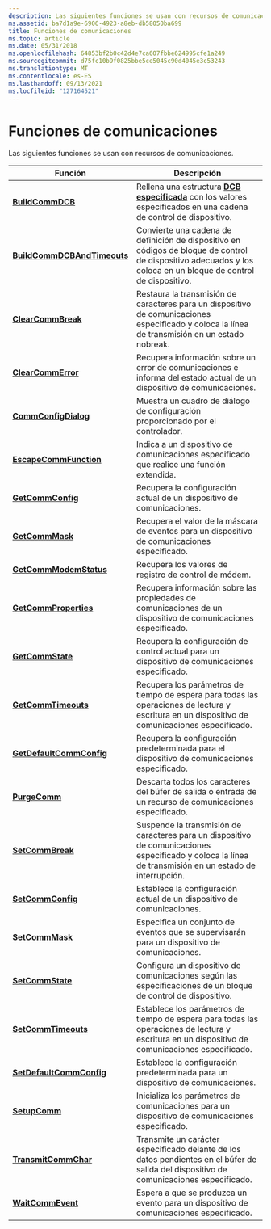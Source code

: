 ```yaml
---
description: Las siguientes funciones se usan con recursos de comunicaciones.
ms.assetid: ba7d1a9e-6906-4923-a8eb-db58050ba699
title: Funciones de comunicaciones
ms.topic: article
ms.date: 05/31/2018
ms.openlocfilehash: 64853bf2b0c42d4e7ca607fbbe624995cfe1a249
ms.sourcegitcommit: d75fc10b9f0825bbe5ce5045c90d4045e3c53243
ms.translationtype: MT
ms.contentlocale: es-ES
ms.lasthandoff: 09/13/2021
ms.locfileid: "127164521"
---
```

# <a name="communications-functions"></a>Funciones de comunicaciones

Las siguientes funciones se usan con recursos de comunicaciones.



| Función                                                   | Descripción                                                                                                                    |
|------------------------------------------------------------|--------------------------------------------------------------------------------------------------------------------------------|
| [**BuildCommDCB**](/windows/desktop/api/Winbase/nf-winbase-buildcommdcba)                       | Rellena una estructura [**DCB especificada**](/windows/desktop/api/Winbase/ns-winbase-dcb) con los valores especificados en una cadena de control de dispositivo.                           |
| [**BuildCommDCBAndTimeouts**](/windows/desktop/api/Winbase/nf-winbase-buildcommdcbandtimeoutsa) | Convierte una cadena de definición de dispositivo en códigos de bloque de control de dispositivo adecuados y los coloca en un bloque de control de dispositivo. |
| [**ClearCommBreak**](/windows/desktop/api/Winbase/nf-winbase-clearcommbreak)                   | Restaura la transmisión de caracteres para un dispositivo de comunicaciones especificado y coloca la línea de transmisión en un estado nobreak.    |
| [**ClearCommError**](/windows/desktop/api/Winbase/nf-winbase-clearcommerror)                   | Recupera información sobre un error de comunicaciones e informa del estado actual de un dispositivo de comunicaciones.                  |
| [**CommConfigDialog**](/windows/desktop/api/Winbase/nf-winbase-commconfigdialoga)               | Muestra un cuadro de diálogo de configuración proporcionado por el controlador.                                                                           |
| [**EscapeCommFunction**](/windows/desktop/api/Winbase/nf-winbase-escapecommfunction)           | Indica a un dispositivo de comunicaciones especificado que realice una función extendida.                                                     |
| [**GetCommConfig**](/windows/desktop/api/Winbase/nf-winbase-getcommconfig)                     | Recupera la configuración actual de un dispositivo de comunicaciones.                                                                |
| [**GetCommMask**](/windows/desktop/api/Winbase/nf-winbase-getcommmask)                         | Recupera el valor de la máscara de eventos para un dispositivo de comunicaciones especificado.                                                   |
| [**GetCommModemStatus**](/windows/desktop/api/Winbase/nf-winbase-getcommmodemstatus)           | Recupera los valores de registro de control de módem.                                                                                       |
| [**GetCommProperties**](/windows/desktop/api/Winbase/nf-winbase-getcommproperties)             | Recupera información sobre las propiedades de comunicaciones de un dispositivo de comunicaciones especificado.                               |
| [**GetCommState**](/windows/desktop/api/Winbase/nf-winbase-getcommstate)                       | Recupera la configuración de control actual para un dispositivo de comunicaciones especificado.                                                  |
| [**GetCommTimeouts**](/windows/desktop/api/Winbase/nf-winbase-getcommtimeouts)                 | Recupera los parámetros de tiempo de espera para todas las operaciones de lectura y escritura en un dispositivo de comunicaciones especificado.                      |
| [**GetDefaultCommConfig**](/windows/desktop/api/Winbase/nf-winbase-getdefaultcommconfiga)       | Recupera la configuración predeterminada para el dispositivo de comunicaciones especificado.                                                   |
| [**PurgeComm**](/windows/desktop/api/Winbase/nf-winbase-purgecomm)                             | Descarta todos los caracteres del búfer de salida o entrada de un recurso de comunicaciones especificado.                                |
| [**SetCommBreak**](/windows/desktop/api/Winbase/nf-winbase-setcommbreak)                       | Suspende la transmisión de caracteres para un dispositivo de comunicaciones especificado y coloca la línea de transmisión en un estado de interrupción.       |
| [**SetCommConfig**](/windows/desktop/api/Winbase/nf-winbase-setcommconfig)                     | Establece la configuración actual de un dispositivo de comunicaciones.                                                                     |
| [**SetCommMask**](/windows/desktop/api/Winbase/nf-winbase-setcommmask)                         | Especifica un conjunto de eventos que se supervisarán para un dispositivo de comunicaciones.                                                         |
| [**SetCommState**](/windows/desktop/api/Winbase/nf-winbase-setcommstate)                       | Configura un dispositivo de comunicaciones según las especificaciones de un bloque de control de dispositivo.                                  |
| [**SetCommTimeouts**](/windows/desktop/api/Winbase/nf-winbase-setcommtimeouts)                 | Establece los parámetros de tiempo de espera para todas las operaciones de lectura y escritura en un dispositivo de comunicaciones especificado.                           |
| [**SetDefaultCommConfig**](/windows/desktop/api/Winbase/nf-winbase-setdefaultcommconfiga)       | Establece la configuración predeterminada para un dispositivo de comunicaciones.                                                                    |
| [**SetupComm**](/windows/desktop/api/Winbase/nf-winbase-setupcomm)                             | Inicializa los parámetros de comunicaciones para un dispositivo de comunicaciones especificado.                                               |
| [**TransmitCommChar**](/windows/desktop/api/Winbase/nf-winbase-transmitcommchar)               | Transmite un carácter especificado delante de los datos pendientes en el búfer de salida del dispositivo de comunicaciones especificado.         |
| [**WaitCommEvent**](/windows/desktop/api/Winbase/nf-winbase-waitcommevent)                     | Espera a que se produzca un evento para un dispositivo de comunicaciones especificado.                                                             |



 

 

 



